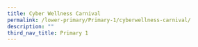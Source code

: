```yaml
---
title: Cyber Wellness Carnival
permalink: /lower-primary/Primary-1/cyberwellness-carnival/
description: ""
third_nav_title: Primary 1
---
```

